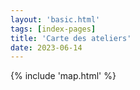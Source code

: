 ```yaml
---
layout: 'basic.html'
tags: [index-pages]
title: 'Carte des ateliers'
date: 2023-06-14
---
```


{% include 'map.html' %}